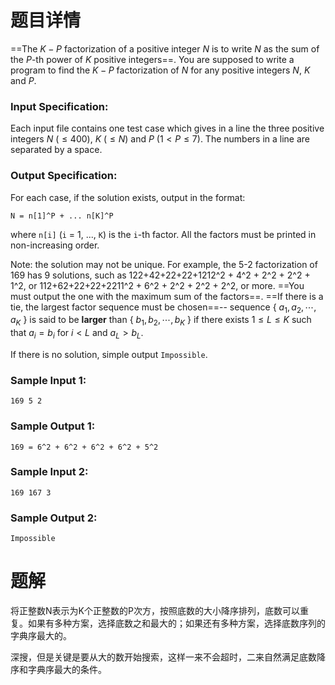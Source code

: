 # 题目详情
==The $K-P$ factorization of a positive integer $N$ is to write $N$ as the sum of the $P$-th power of $K$ positive integers==. You are supposed to write a program to find the $K-P$ factorization of $N$ for any positive integers $N$, $K$ and $P$.

### Input Specification:

Each input file contains one test case which gives in a line the three positive integers $N$ ($\le 400$), $K$ ($\le N$) and $P$ ($1 < P\le 7$). The numbers in a line are separated by a space.

### Output Specification:

For each case, if the solution exists, output in the format:

    N = n[1]^P + ... n[K]^P


where `n[i]` (`i` = 1, ..., `K`) is the `i`\-th factor. All the factors must be printed in non-increasing order.

Note: the solution may not be unique. For example, the 5-2 factorization of 169 has 9 solutions, such as 122+42+22+22+1212^2 + 4^2 + 2^2 + 2^2 + 1^2, or 112+62+22+22+2211^2 + 6^2 + 2^2 + 2^2 + 2^2, or more. ==You must output the one with the maximum sum of the factors==. ==If there is a tie, the largest factor sequence must be chosen==-- sequence { $a_1, a_2, \cdots , a_K$ } is said to be **larger** than { $b_1, b_2, \cdots , b_K$ } if there exists $1\le L\le K$ such that $a_i=b_i$ for $i<L$ and $a_L>b_L$.

If there is no solution, simple output `Impossible`.

### Sample Input 1:

    169 5 2


### Sample Output 1:

    169 = 6^2 + 6^2 + 6^2 + 6^2 + 5^2


### Sample Input 2:

    169 167 3


### Sample Output 2:

    Impossible

# 题解

将正整数N表示为K个正整数的P次方，按照底数的大小降序排列，底数可以重复。如果有多种方案，选择底数之和最大的；如果还有多种方案，选择底数序列的字典序最大的。

深搜，但是关键是要从大的数开始搜索，这样一来不会超时，二来自然满足底数降序和字典序最大的条件。
